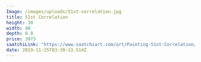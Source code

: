 ```yaml
---
Image: /images/uploads/51st-correlation.jpg
title: 51st Correlation
height: 30
width: 40
depth: 0.8
price: 3973
saatchiLink: "https://www.saatchiart.com/art/Painting-51st-Correlation/189576/4441066/view"
date: 2019-11-25T03:39:13.514Z
---
```

